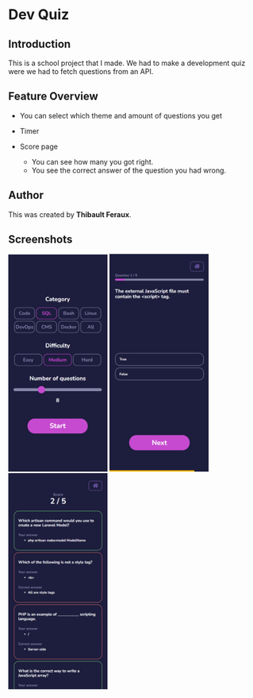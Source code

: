 # Dev Quiz

## Introduction

This is a school project that I made.
We had to make a development quiz were we had to fetch questions from an API.

## Feature Overview

-   You can select which theme and amount of questions you get

-   Timer

-   Score page
    -   You can see how many you got right.
    -   You see the correct answer of the question you had wrong.

## Author

This was created by **Thibault Feraux**.

## Screenshots

<img src="./src/img/screenshots/screenshot-1.png" alt="Screenshot Home" style="width:200px; display:inline-flex;"/>
<img src="./src/img/screenshots/screenshot-2.png" alt="Screenshot Quiz" style="width:200px; display:inline-flex;"/>
<img src="./src/img/screenshots/screenshot-3.png" alt="Screenshot Results" style="width:200px; display:inline-flex;"/>
